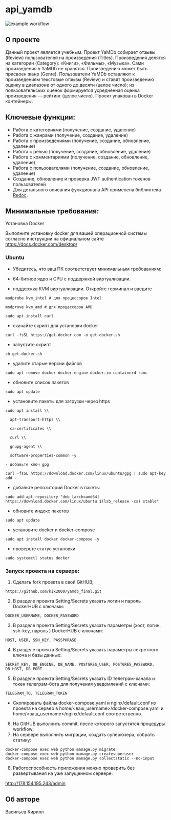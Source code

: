 # api_yamdb
![example workflow](https://github.com/kik2000/yamdb_final/actions/workflows/yamdb_workflow.yml/badge.svg)
## О проекте

Данный проект является учебным.
Проект YaMDb собирает отзывы (Review) пользователей на произведения (Titles). Произведения делятся на категории (Category): «Книги», «Фильмы», «Музыка».
Сами произведения в YaMDb не хранятся.
Произведению может быть присвоен жанр (Genre).
Пользователи YaMDb оставляют к произведениям текстовые отзывы (Review) и ставят произведению оценку в диапазоне от одного до десяти (целое число); из пользовательских оценок формируется усреднённая оценка произведения — рейтинг (целое число).
Проект упакован в Docker контейнеры.


## Ключевые функции:

- Работа с категориями (получение, создание, удаление)
- Работа с жанрами (получение, создание, удаление)
- Работа с произведениями (получение, создание, обновление, удаление)
- Работа с ревью (получение, создание, обновление, удаление)
- Работа с комментариями (получение, создание, обновление, удаление)
- Работа с пользователями (получение, создание, обновление, удаление)
- Создание, обновление и проверка JWT authentication токенов пользователей
- Для детального описания функционала API применена библиотека   [Redoc](https://github.com/Redocly/redoc).

## Минимальные требования:

Установка Docker 

Выполните установку docker для вашей операционной системы согласно инструкции на официальном сайте https://docs.docker.com/desktop/

### Ubuntu

- Убедитесь, что ваш ПК соответствует минимальным требованиям:

- 64-битное ядро и CPU с поддержкой виртуализации.

- поддержка KVM виртуализации. Откройте терминал и введите


```commandline
modprobe kvm_intel # для процессоров Intel

```
```commandline
modprove kvm_amd # для процессоров AMD
```
```commandline
sudo apt install curl
```



- скачайте скрипт для установки docker
```commandline
curl -fsSL https://get.docker.com -o get-docker.sh
```

- запустите скрипт
```commandline
sh get-docker.sh
```

- удалите старые версии файлов
```commandline
sudo apt remove docker docker-engine docker.io containerd runc 
```

- обновите список пакетов
```commandline
sudo apt update
```

- установите пакеты для загрузки через https
```commandline
sudo apt install \\
  
  apt-transport-https \\
  
  ca-certificates \\
  
  curl \\
  
  gnupg-agent \\
  
  software-properties-common -y 
  
- добавьте ключ gpg

curl -fsSL https://download.docker.com/linux/ubuntu/gpg | sudo apt-key add -

```
- добавьте репозиторий Docker в пакеты
```commandline
sudo add-apt-repository "deb [arch=amd64] https://download.docker.com/linux/ubuntu $(lsb_release -cs) stable" 
```
- обновите индекс пакетов
```commandline
sudo apt update
```
- установите docker и docker-compose
```commandline
sudo apt install docker docker-compose -y 
```
- проверьте статус установки
```commandline
sudo systemctl status docker 
```
### Запуск проекта на сервере:
1. Сделать fork проекта в свой GitHUB;
```commandline
https://github.com/kik2000/yamdb_final.git
```
2. В разделе проекта Setting/Secrets указать логин и пароль DockerHUB с ключами:
```commandline
DOCKER_USERNAME, DOCKER_PASSWORD
```
3.  В разделе проекта Setting/Secrets указать параметры (хост, логин, ssh-key, пароль ) DockerHUB с ключами:
```commandline
HOST, USER, SSH_KEY, PASSPHRASE
```
4. В разделе проекта Setting/Secrets указать параметры секретного ключа и базы данных:
```commandline
SECRET_KEY, DB_ENGINE, DB_NAME, POSTGRES_USER, POSTGRES_PASSWORD, 
DB_HOST, DB_PORT  
```
5. В разделе проекта Setting/Secrets указать ID телеграм-канала и токен телеграм-бота для получения уведомлений с ключами:
```commandline
TELEGRAM_TO, TELEGRAM_TOKEN
```

- Скопировать файлы docker-compose.yaml и nginx/default.conf из проекта на сервер в home/<ваш_username>/docker-compose.yaml и home/<ваш_username>/nginx/default.conf соответственно.

6. На GitHUB выполнить commit, после которого запустятся процедуры workflow;
7. На сервере выполнить миграции, создать суперюзера, собрать статику:
```commandline
docker-compose exec web python manage.py migrate
docker-compose exec web python manage.py createsuperuser
docker-compose exec web python manage.py collectstatic --no-input
```
8. Работоспособность приложения можно проверить без развертывания на уже запущенном сервере:

http://178.154.195.243/admin



## Об авторе

Васильев Кирилл